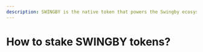 ```yaml
---
description: SWINGBY is the native token that powers the Swingby ecosystem
---
```


# How to stake SWINGBY tokens?

